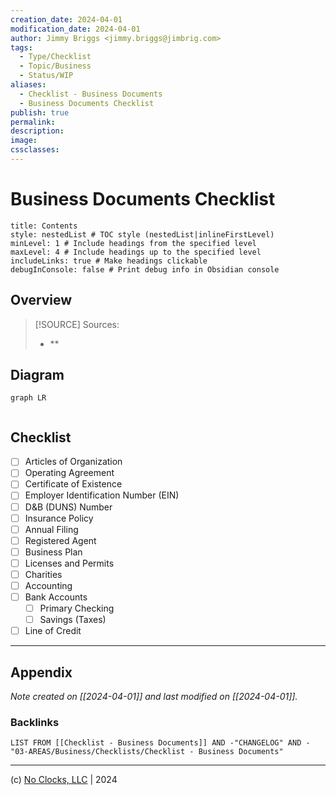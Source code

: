 ```yaml
---
creation_date: 2024-04-01
modification_date: 2024-04-01
author: Jimmy Briggs <jimmy.briggs@jimbrig.com>
tags:
  - Type/Checklist
  - Topic/Business
  - Status/WIP
aliases:
  - Checklist - Business Documents
  - Business Documents Checklist
publish: true
permalink:
description:
image:
cssclasses:
---
```


# Business Documents Checklist

```table-of-contents
title: Contents 
style: nestedList # TOC style (nestedList|inlineFirstLevel)
minLevel: 1 # Include headings from the specified level
maxLevel: 4 # Include headings up to the specified level
includeLinks: true # Make headings clickable
debugInConsole: false # Print debug info in Obsidian console
```

## Overview

> [!SOURCE] Sources:
> - **

## Diagram

```mermaid
graph LR
  
```

## Checklist

- [ ] Articles of Organization
- [ ] Operating Agreement
- [ ] Certificate of Existence
- [ ] Employer Identification Number (EIN)
- [ ] D&B (DUNS) Number
- [ ] Insurance Policy
- [ ] Annual Filing
- [ ] Registered Agent
- [ ] Business Plan
- [ ] Licenses and Permits
- [ ] Charities
- [ ] Accounting
- [ ] Bank Accounts
	- [ ] Primary Checking
    - [ ] Savings (Taxes)
- [ ] Line of Credit

***

## Appendix

*Note created on [[2024-04-01]] and last modified on [[2024-04-01]].*

### Backlinks

```dataview
LIST FROM [[Checklist - Business Documents]] AND -"CHANGELOG" AND -"03-AREAS/Business/Checklists/Checklist - Business Documents"
```

***

(c) [No Clocks, LLC](https://github.com/noclocks) | 2024
